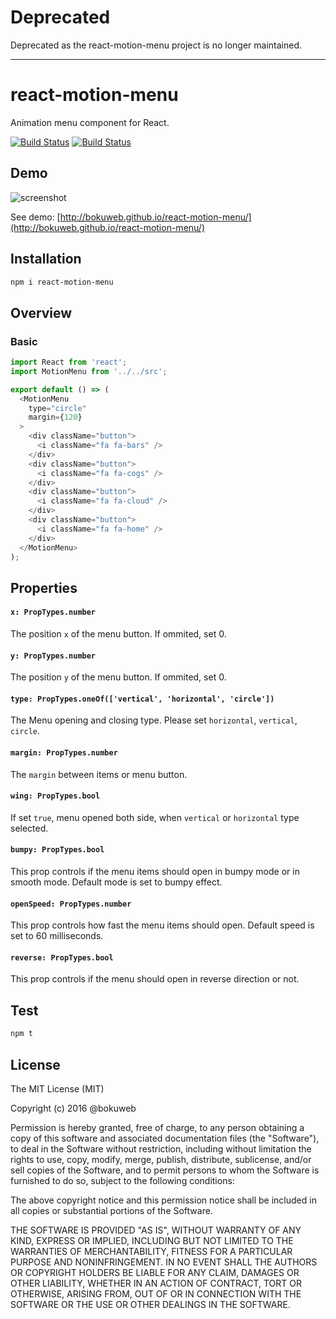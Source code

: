 # Deprecated

Deprecated as the react-motion-menu project is no longer maintained.

---

# react-motion-menu

Animation menu component for React.

<p><a href="https://travis-ci.org/bokuweb/react-motion-menu.svg">
<img src="https://img.shields.io/travis/bokuweb/react-motion-menu.svg?" alt="Build Status" /></a>
<a href="https://www.npmjs.com/package/react-motion-menu">
<img src="https://img.shields.io/npm/v/react-motion-menu.svg" alt="Build Status" /></a> 
</p>

## Demo

![screenshot](https://github.com/bokuweb/react-motion-menu/blob/master/docs/screenshot.gif?raw=true)

See demo: [http://bokuweb.github.io/react-motion-menu/](http://bokuweb.github.io/react-motion-menu/)


## Installation

```sh
npm i react-motion-menu
```

## Overview

### Basic

``` javascript
import React from 'react';
import MotionMenu from '../../src';

export default () => (
  <MotionMenu
    type="circle"
    margin={120}
  >
    <div className="button">
      <i className="fa fa-bars" />
    </div>
    <div className="button">
      <i className="fa fa-cogs" />
    </div>
    <div className="button">
      <i className="fa fa-cloud" />
    </div>
    <div className="button">
      <i className="fa fa-home" />
    </div>
  </MotionMenu>
);
```

## Properties


#### `x: PropTypes.number`

The position `x` of the menu button.
If ommited, set 0.

#### `y: PropTypes.number`

The position `y` of the menu button.
If ommited, set 0.

#### `type: PropTypes.oneOf(['vertical', 'horizontal', 'circle'])`

The Menu opening and closing type.
Please set `horizontal`, `vertical`, `circle`.

#### `margin: PropTypes.number`

The `margin` between items or menu button.

#### `wing: PropTypes.bool`

If set `true`, menu opened both side, when `vertical` or `horizontal` type selected.

#### `bumpy: PropTypes.bool`

This prop controls if the menu items should open in bumpy mode or in smooth mode.
Default mode is set to bumpy effect. 

#### `openSpeed: PropTypes.number`

This prop controls how fast the menu items should open. Default speed is set to 60 milliseconds.
 
#### `reverse: PropTypes.bool`

This prop controls if the menu should open in reverse direction or not. 

## Test

``` sh
npm t
```

## License

The MIT License (MIT)

Copyright (c) 2016 @bokuweb

Permission is hereby granted, free of charge, to any person obtaining a copy of this software and associated documentation files (the "Software"), to deal in the Software without restriction, including without limitation the rights to use, copy, modify, merge, publish, distribute, sublicense, and/or sell copies of the Software, and to permit persons to whom the Software is furnished to do so, subject to the following conditions:

The above copyright notice and this permission notice shall be included in all copies or substantial portions of the Software.

THE SOFTWARE IS PROVIDED "AS IS", WITHOUT WARRANTY OF ANY KIND, EXPRESS OR IMPLIED, INCLUDING BUT NOT LIMITED TO THE WARRANTIES OF MERCHANTABILITY, FITNESS FOR A PARTICULAR PURPOSE AND NONINFRINGEMENT. IN NO EVENT SHALL THE AUTHORS OR COPYRIGHT HOLDERS BE LIABLE FOR ANY CLAIM, DAMAGES OR OTHER LIABILITY, WHETHER IN AN ACTION OF CONTRACT, TORT OR OTHERWISE, ARISING FROM, OUT OF OR IN CONNECTION WITH THE SOFTWARE OR THE USE OR OTHER DEALINGS IN THE SOFTWARE.
